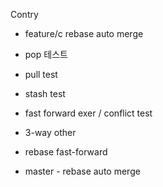 Contry
- feature/c rebase auto merge 

- pop 테스트
- pull test
- stash test

- fast forward exer / conflict test
- 3-way other

- rebase fast-forward

- master - rebase auto merge
